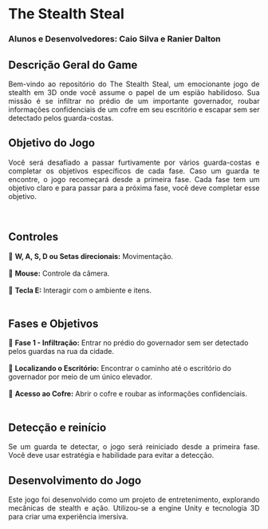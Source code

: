 # The Stealth Steal
### Alunos e Desenvolvedores: Caio Silva e Ranier Dalton 

## Descrição Geral do Game
<p align="justify"> 
	Bem-vindo ao repositório do The Stealth Steal, um emocionante jogo de stealth em 3D onde você assume o papel de um espião habilidoso. Sua missão é se infiltrar no prédio de um importante governador, roubar informações confidenciais de um cofre em seu escritório e escapar sem ser detectado pelos guarda-costas.
</p>

## Objetivo do Jogo
<p align="justify"> 
	Você será desafiado a passar furtivamente por vários guarda-costas e completar os objetivos específicos de cada fase. Caso um guarda te encontre, o jogo recomeçará desde a primeira fase. Cada fase tem um objetivo claro e para passar para a próxima fase, você deve completar esse objetivo.
</p>
<br>

## Controles
:small_blue_diamond: <b>W, A, S, D ou Setas direcionais:</b>  Movimentação.
<br>
<br>
:small_blue_diamond: <b>Mouse:</b> Controle da câmera.
<br>
<br>
:small_blue_diamond: <b>Tecla E:</b> Interagir com o ambiente e itens.
<br>
<br>

## Fases e Objetivos
:small_blue_diamond: <b>Fase 1 - Infiltração:</b> Entrar no prédio do governador sem ser detectado pelos guardas na rua da cidade.
<br>
<br>
:small_blue_diamond: <b>Localizando o Escritório:</b> Encontrar o caminho até o escritório do governador por meio de um único elevador.
<br>
<br>
:small_blue_diamond: <b>Acesso ao Cofre:</b>  Abrir o cofre e roubar as informações confidenciais.
<br>
<br>

## Detecção e reinício
<p align="justify"> 
	Se um guarda te detectar, o jogo será reiniciado desde a primeira fase. Você deve usar estratégia e habilidade para evitar a detecção.
</p>

## Desenvolvimento do Jogo
<p align="justify"> 
	Este jogo foi desenvolvido como um projeto de entretenimento, explorando mecânicas de stealth e ação. Utilizou-se a engine Unity e tecnologia 3D para criar uma experiência imersiva.
</p>

